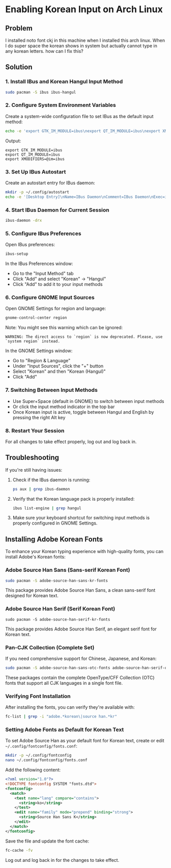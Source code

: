 # Enabling Korean Input on Arch Linux

## Problem
I installed noto font ckj in this machine when I installed this arch linux. When I do super space the korean shows in system but actually cannot type in any korean letters. how can I fix this?

## Solution

### 1. Install IBus and Korean Hangul Input Method

```bash
sudo pacman -S ibus ibus-hangul
```

### 2. Configure System Environment Variables

Create a system-wide configuration file to set IBus as the default input method:

```bash
echo -e 'export GTK_IM_MODULE=ibus\nexport QT_IM_MODULE=ibus\nexport XMODIFIERS=@im=ibus' | sudo tee /etc/profile.d/ibus.sh
```

Output:
```
export GTK_IM_MODULE=ibus
export QT_IM_MODULE=ibus
export XMODIFIERS=@im=ibus
```

### 3. Set Up IBus Autostart

Create an autostart entry for IBus daemon:

```bash
mkdir -p ~/.config/autostart
echo -e '[Desktop Entry]\nName=IBus Daemon\nComment=IBus Daemon\nExec=ibus-daemon -drx\nTerminal=false\nType=Application\nCategories=System;Utility;\nStartupNotify=false\nX-GNOME-AutoRestart=false\nX-GNOME-Autostart-Phase=Applications' > ~/.config/autostart/ibus.desktop
```

### 4. Start IBus Daemon for Current Session

```bash
ibus-daemon -drx
```

### 5. Configure IBus Preferences

Open IBus preferences:

```bash
ibus-setup
```

In the IBus Preferences window:
- Go to the "Input Method" tab
- Click "Add" and select "Korean" → "Hangul"
- Click "Add" to add it to your input methods

### 6. Configure GNOME Input Sources

Open GNOME Settings for region and language:

```bash
gnome-control-center region
```

Note: You might see this warning which can be ignored:
```
WARNING: The direct access to `region` is now deprecated. Please, use `system region` instead.
```

In the GNOME Settings window:
- Go to "Region & Language"
- Under "Input Sources", click the "+" button
- Select "Korean" and then "Korean (Hangul)"
- Click "Add"

### 7. Switching Between Input Methods

- Use Super+Space (default in GNOME) to switch between input methods
- Or click the input method indicator in the top bar
- Once Korean input is active, toggle between Hangul and English by pressing the right Alt key

### 8. Restart Your Session

For all changes to take effect properly, log out and log back in.

## Troubleshooting

If you're still having issues:

1. Check if the IBus daemon is running:
   ```bash
   ps aux | grep ibus-daemon
   ```

2. Verify that the Korean language pack is properly installed:
   ```bash
   ibus list-engine | grep hangul
   ```

3. Make sure your keyboard shortcut for switching input methods is properly configured in GNOME Settings.

## Installing Adobe Korean Fonts

To enhance your Korean typing experience with high-quality fonts, you can install Adobe's Korean fonts:

### Adobe Source Han Sans (Sans-serif Korean Font)

```bash
sudo pacman -S adobe-source-han-sans-kr-fonts
```

This package provides Adobe Source Han Sans, a clean sans-serif font designed for Korean text.

### Adobe Source Han Serif (Serif Korean Font)

```bash=
sudo pacman -S adobe-source-han-serif-kr-fonts
```

This package provides Adobe Source Han Serif, an elegant serif font for Korean text.

### Pan-CJK Collection (Complete Set)

If you need comprehensive support for Chinese, Japanese, and Korean:

```bash
sudo pacman -S adobe-source-han-sans-otc-fonts adobe-source-han-serif-otc-fonts
```

These packages contain the complete OpenType/CFF Collection (OTC) fonts that support all CJK languages in a single font file.

### Verifying Font Installation

After installing the fonts, you can verify they're available with:

```bash
fc-list | grep -i "adobe.*korean\|source han.*kr"
```

### Setting Adobe Fonts as Default for Korean Text

To set Adobe Source Han as your default font for Korean text, create or edit `~/.config/fontconfig/fonts.conf`:

```bash
mkdir -p ~/.config/fontconfig
nano ~/.config/fontconfig/fonts.conf
```

Add the following content:

```xml
<?xml version="1.0"?>
<!DOCTYPE fontconfig SYSTEM "fonts.dtd">
<fontconfig>
  <match>
    <test name="lang" compare="contains">
      <string>ko</string>
    </test>
    <edit name="family" mode="prepend" binding="strong">
      <string>Source Han Sans K</string>
    </edit>
  </match>
</fontconfig>
```
Save the file and update the font cache:

```bash
fc-cache -fv
```

Log out and log back in for the changes to take effect.